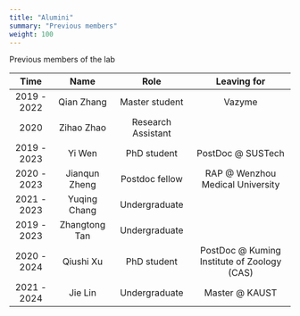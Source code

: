 ```yaml
---
title: "Alumini"
summary: "Previous members"
weight: 100
---
```


Previous members of the lab

|   __Time__  |    __Name__   |      __Role__      |              __Leaving for__                |
|:-----------:|:-------------:|:------------------:|:-------------------------------------------:|
| 2019 - 2022 |  Qian Zhang   |   Master student   |                   Vazyme                    |
| 2020        |  Zihao Zhao   | Research Assistant |                                             |
| 2019 - 2023 |    Yi Wen     |     PhD student    |            PostDoc @ SUSTech                |
| 2020 - 2023 | Jianqun Zheng |   Postdoc fellow   |      RAP @ Wenzhou Medical University       |
| 2021 - 2023 |  Yuqing Chang |   Undergraduate    |                                             |
| 2019 - 2023 | Zhangtong Tan |   Undergraduate    |                                             |
| 2020 - 2024 |   Qiushi Xu   |    PhD student     | PostDoc @ Kuming Institute of Zoology (CAS) |
| 2021 - 2024 |    Jie Lin    |   Undergraduate    |               Master @ KAUST                |